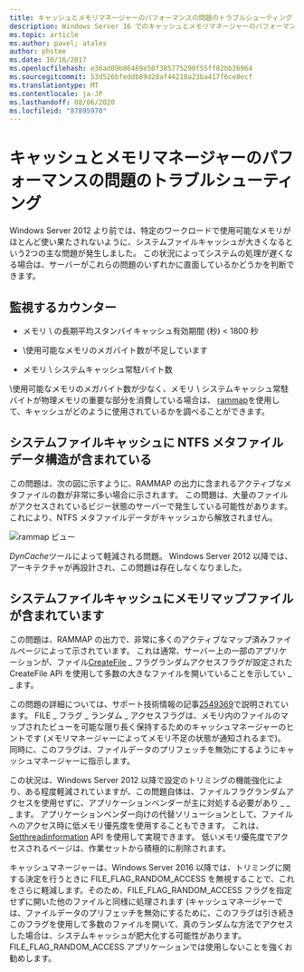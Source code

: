 ```yaml
---
title: キャッシュとメモリマネージャーのパフォーマンスの問題のトラブルシューティング
description: Windows Server 16 でのキャッシュとメモリマネージャーのパフォーマンスに関する問題のトラブルシューティング
ms.topic: article
ms.author: pavel; atales
author: phstee
ms.date: 10/16/2017
ms.openlocfilehash: e36ad09b86469e50f385775290f55ff82bb26964
ms.sourcegitcommit: 53d526bfeddb89d28af44210a23ba417f6ce0ecf
ms.translationtype: MT
ms.contentlocale: ja-JP
ms.lasthandoff: 08/06/2020
ms.locfileid: "87895970"
---
```

# <a name="troubleshoot-cache-and-memory-manager-performance-issues"></a>キャッシュとメモリマネージャーのパフォーマンスの問題のトラブルシューティング

Windows Server 2012 より前では、特定のワークロードで使用可能なメモリがほとんど使い果たされないように、システムファイルキャッシュが大きくなるという2つの主な問題が発生しました。 この状況によってシステムの処理が遅くなる場合は、サーバーがこれらの問題のいずれかに直面しているかどうかを判断できます。


## <a name="counters-to-monitor"></a>監視するカウンター

-   メモリ \\ の長期平均スタンバイキャッシュ有効期間 (秒) &lt; 1800 秒

-   \\使用可能なメモリのメガバイト数が不足しています

-   メモリ \\ システムキャッシュ常駐バイト数

\\使用可能なメモリのメガバイト数が少なく、メモリ \\ システムキャッシュ常駐バイトが物理メモリの重要な部分を消費している場合は、 [rammap](https://technet.microsoft.com/sysinternals/ff700229.aspx)を使用して、キャッシュがどのように使用されているかを調べることができます。

## <a name="system-file-cache-contains-ntfs-metafile-data-structures"></a>システムファイルキャッシュに NTFS メタファイルデータ構造が含まれている


この問題は、次の図に示すように、RAMMAP の出力に含まれるアクティブなメタファイルの数が非常に多い場合に示されます。 この問題は、大量のファイルがアクセスされているビジー状態のサーバーで発生している可能性があります。これにより、NTFS メタファイルデータがキャッシュから解放されません。

![rammap ビュー](../../media/perftune-guide-rammap.png)

*DynCache*ツールによって軽減される問題。 Windows Server 2012 以降では、アーキテクチャが再設計され、この問題は存在しなくなりました。

## <a name="system-file-cache-contains-memory-mapped-files"></a>システムファイルキャッシュにメモリマップファイルが含まれています


この問題は、RAMMAP の出力で、非常に多くのアクティブなマップ済みファイルページによって示されています。 これは通常、サーバー上の一部のアプリケーションが、ファイル[CreateFile](https://msdn.microsoft.com/library/windows/desktop/aa363858.aspx) \_ フラグランダムアクセスフラグが設定された CreateFile API を使用して多数の大きなファイルを開いていることを示してい \_ \_ ます。

この問題の詳細については、サポート技術情報の記事[2549369](https://support.microsoft.com/default.aspx?scid=kb;en-US;2549369)で説明されています。 FILE \_ フラグ \_ ランダム \_ アクセスフラグは、メモリ内のファイルのマップされたビューを可能な限り長く保持するためのキャッシュマネージャーのヒントです (メモリマネージャーによってメモリ不足の状態が通知されるまで)。 同時に、このフラグは、ファイルデータのプリフェッチを無効にするようにキャッシュマネージャーに指示します。

この状況は、Windows Server 2012 以降で設定のトリミングの機能強化により、ある程度軽減されていますが、この問題自体は、ファイルフラグランダムアクセスを使用せずに、アプリケーションベンダーが主に対処する必要があり \_ \_ \_ ます。 アプリケーションベンダー向けの代替ソリューションとして、ファイルへのアクセス時に低メモリ優先度を使用することもできます。 これは、 [Setthreadinformation](https://msdn.microsoft.com/library/windows/desktop/hh448390.aspx) API を使用して実現できます。 低いメモリ優先度でアクセスされるページは、作業セットから積極的に削除されます。

キャッシュマネージャーは、Windows Server 2016 以降では、トリミングに関する決定を行うときに FILE_FLAG_RANDOM_ACCESS を無視することで、これをさらに軽減します。そのため、FILE_FLAG_RANDOM_ACCESS フラグを指定せずに開いた他のファイルと同様に処理されます (キャッシュマネージャーでは、ファイルデータのプリフェッチを無効にするために、このフラグは引き続きこのフラグを使用して多数のファイルを開いて、真のランダムな方法でアクセスした場合は、システムキャッシュが肥大化する可能性があります。 FILE_FLAG_RANDOM_ACCESS アプリケーションでは使用しないことを強くお勧めします。
